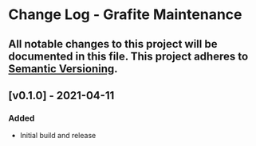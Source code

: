 # Change Log - Grafite Maintenance
All notable changes to this project will be documented in this file.
This project adheres to [Semantic Versioning](http://semver.org/).
----

## [v0.1.0] - 2021-04-11

### Added
- Initial build and release
